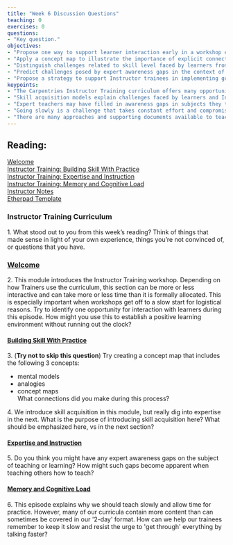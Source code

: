 ```yaml
--- 
title: "Week 6 Discussion Questions"    
teaching: 0 
exercises: 0    
questions:  
- "Key question."    
objectives: 
- "Propose one way to support learner interaction early in a workshop even when pressed for time."
- "Apply a concept map to illustrate the importance of explicit connections in knowledge and learning." 
- "Distinguish challenges related to skill level faced by learners from those faced by Instructors."
- "Predict challenges posed by expert awareness gaps in the context of teaching Instructors how to teach."
- "Propose a strategy to support Instructor trainees in implementing guidance on pacing in spite of competing priorities related to content and time."
keypoints:  
- "The Carpentries Instructor Training curriculum offers many opportunities to model, as well as to teach, good practices."
- "Skill acquisition models explain challenges faced by learners and Instructors, Instructor trainees and Trainers."
- "Expert teachers may have filled in awareness gaps in subjects they teach, but may still have gaps on the subject of teaching."
- "Going slowly is a challenge that takes constant effort and compromise."
- "There are many approaches and supporting documents available to teach Instructor Training. Many of these are referenced in the Instructor Notes."
---
```

## Reading:
[Welcome](https://data-lessons.github.io/instructor-training/01-welcome/index.html)  
[Instructor Training: Building Skill With Practice](https://data-lessons.github.io/instructor-training/02-practice-learning/index.html)   
[Instructor Training: Expertise and Instruction](https://data-lessons.github.io/instructor-training/04-expertise/index.html)  
[Instructor Training: Memory and Cognitive Load](https://data-lessons.github.io/instructor-training/05-memory/index.html)  
[Instructor Notes](https://carpentries.github.io/instructor-training/guide/index.html)   
[Etherpad Template](https://pad.carpentries.org/ttt-template-0621)  


### Instructor Training Curriculum
1\. What stood out to you from this week’s reading? Think of things that made sense in light of your own experience, 
things you’re not convinced of, or questions that you have.

### [Welcome](https://data-lessons.github.io/instructor-training/01-welcome/)
2\. This module introduces the Instructor Training workshop. Depending on how Trainers use the curriculum, this section can be more or less interactive and can 
take more or less time than it is formally allocated. This is especially important when workshops get off to a slow start for logistical reasons. Try to identify 
one opportunity for interaction with learners during this episode. How might you use this to establish a positive learning environment without running out the 
clock?

#### [Building Skill With Practice](https://data-lessons.github.io/instructor-training/02-practice-learning/) 
3\. (**Try not to skip this question**) Try creating a concept map that includes the following 3 concepts: 
- mental models
- analogies
- concept maps  
What connections did you make during this process?
    
4\. We introduce skill acquisition in this module, but really dig into expertise in the next. What is the purpose of introducing skill acquisition here? What 
should be emphasized here, vs in the next section?
    
#### [Expertise and Instruction](https://data-lessons.github.io/instructor-training/04-expertise/)
5\. Do you think you might have any expert awareness gaps on the subject of teaching or learning? How might such gaps become apparent when teaching others how to teach?


#### [Memory and Cognitive Load](https://data-lessons.github.io/instructor-training/05-memory/index.html)
6\. This episode explains why we should teach slowly and allow time for practice. However, many of our curricula contain 
more content than can sometimes be covered in our '2-day' format. How can we help our trainees remember to keep it slow and 
resist the urge to 'get through' everything by talking faster?



